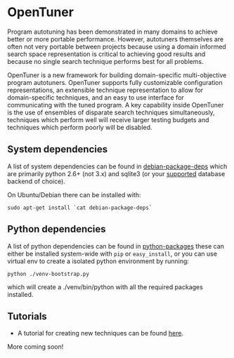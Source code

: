 OpenTuner
=========

Program autotuning has been demonstrated in many domains to achieve better
or more portable performance.  However, autotuners themselves are often not
very portable between projects because using a domain informed search space
representation is critical to achieving good results and because no single
search technique performs best for all problems.

OpenTuner is a new framework for building domain-specific multi-objective
program autotuners. OpenTuner supports fully customizable configuration
representations, an extensible technique representation to allow for
domain-specific techniques, and an easy to use interface for communicating
with the tuned program. A key capability inside OpenTuner is the use of
ensembles of disparate search techniques simultaneously, techniques which
perform well will receive larger testing budgets and techniques which perform
poorly will be disabled.

System dependencies
-------------------

A list of system dependencies can be found in [debian-package-deps][]
which are primarily python 2.6+ (not 3.x) and sqlite3 (or your
[supported][sqlalchemy-dialects] database backend of choice).

On Ubuntu/Debian there can be installed with:

    sudo apt-get install `cat debian-package-deps`

[debian-package-deps]: https://raw.github.com/jansel/opentuner/master/debian-packages-deps
[sqlalchemy-dialects]: http://docs.sqlalchemy.org/en/rel_0_8/dialects/index.html

Python dependencies
------------------

A list of python dependencies can be found in [python-packages][] these can
either be installed system-wide with `pip` or `easy_install`, or you can
use virtual env to create a isolated python environment by running:

    python ./venv-bootstrap.py

which will create a ./venv/bin/python with all the required packages installed.

[python-packages]: https://raw.github.com/jansel/opentuner/master/python-packages

Tutorials
-------------

- A tutorial for creating new techniques can be found [here][technique-tutorial].

More coming soon!

[technique-tutorial]:  https://github.com/jansel/opentuner/wiki/TechniqueTutorial




